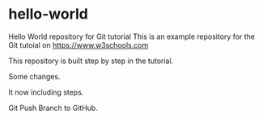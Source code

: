 # hello-world
Hello World repository for Git tutorial
This is an example repository for the Git tutoial on https://www.w3schools.com

This repository is built step by step in the tutorial.

Some changes.

It now including steps.

Git Push Branch to GitHub.